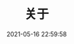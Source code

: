 ---
pageComponent: 
  name: Catalogue
  data: 
    key: 10.关于
    imgUrl: /img/logo.jpg
    description: 关于
title: 关于
permalink: /about
sidebar: false
article: false
comment: false
editLink: false
date: 2021-05-16 22:59:58
---